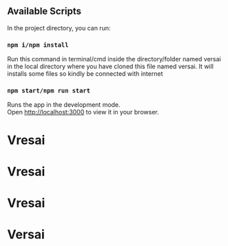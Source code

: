 ## Available Scripts

In the project directory, you can run:

### `npm i/npm install`
Run this command in terminal/cmd inside the directory/folder named versai in the local directory where you have cloned this file named versai.
It will installs some files so kindly be connected with internet

### `npm start/npm run start`

Runs the app in the development mode.\
Open [http://localhost:3000](http://localhost:3000) to view it in your browser.

# Vresai
# Vresai
# Vresai
# Versai
